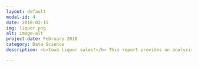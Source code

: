 ```yaml
---
layout: default
modal-id: 4
date: 2018-02-15
img: liquor.png
alt: image-alt
project-date: February 2018
category: Data Science
description: <b>Iowa liquor sales!</b> This report provides an analysis of transactional data and demographic data to predict total sales by liquor stores in Iowa. The goal was to use this info to make locational recommendations for building new liquor stores in Iowa. The data was sourced from the state of Iowa, and was grouped into store level data in order to infer about sales by store. Linear regression was the method of analysis for this study. While initially examining the sales oriented data, the main focus of this study is on the demographic data. Locational data is likely to have correlation but not causation with sales, and for that reason the report analyzes the demographic data, or quantifiable population statistics that can be categorized by location, to infer about the ability of a location to predict sales. The hypothesis was that demographic data will help explain the variability of store sales. The results of the study unfortunately tell a different tale - models using the demographic data had poor explanatory power on the sales of a store. As such, I concluded that demographic data at that level cannot reliably be used to predict store sales. Polk, Linn, and Scott counties were selected as target regions for new stores based on their relative outperformance in sales and undersaturation on a stores per county basis. Further assessment should address intercounty data to find the least saturated points in these counties.

---
```

